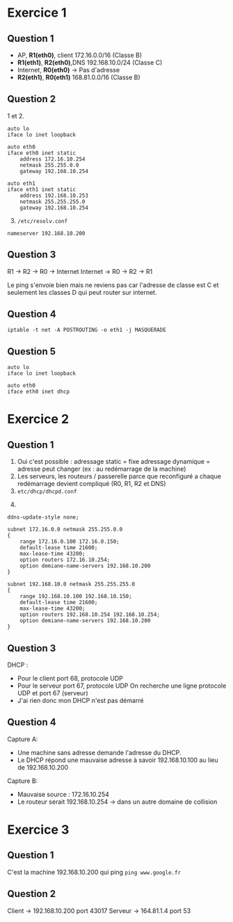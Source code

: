 
# Exercice 1

## Question 1

- AP, **R1(eth0)**, client 172.16.0.0/16 (Classe B)
- **R1(eth1)**, **R2(eth0)**,DNS  192.168.10.0/24 (Classe C)
- Internet, **R0(eth0)** -> Pas d'adresse
- **R2(eth1)**, **R0(eth1)** 168.81.0.0/16 (Classe B)

## Question 2

1 et 2.
```
auto lo
iface lo inet loopback

auto eth0
iface eth0 inet static
	address 172.16.10.254
	netmask 255.255.0.0
	gateway 192.168.10.254

auto eth1
iface eth1 inet static
	address 192.168.10.253
	netmask 255.255.255.0
	gateway 192.168.10.254
```

3. `/etc/resolv.conf`
```
nameserver 192.168.10.200
```

## Question 3

R1 -> R2 -> R0 -> Internet
Internet -> R0 -> R2 -> R1

Le ping s'envoie bien mais ne reviens pas car l'adresse de classe est C et seulement les classes D qui peut router sur internet.

## Question 4

`iptable -t net -A POSTROUTING -o eth1 -j MASQUERADE`

## Question 5

```
auto lo
iface lo inet loopback

auto eth0
iface eth0 inet dhcp
```

# Exercice 2

## Question 1

1. Oui c'est possible :
		adressage static = fixe
		adressage dynamique = adresse peut changer (ex : au redémarrage de la machine)
2.  Les serveurs, les routeurs / passerelle parce que reconfiguré a chaque redémarrage devient compliqué (R0, R1, R2 et DNS)
3. `etc/dhcp/dhcpd.conf`
4. ```
```
ddns-update-style none;

subnet 172.16.0.0 netmask 255.255.0.0
{
	range 172.16.0.100 172.16.0.150;
	default-lease time 21600;
	max-lease-time 43200;
	option routers 172.16.10.254;
	option demiane-name-servers 192.168.10.200
}

subnet 192.168.10.0 netmask 255.255.255.0
{
	range 192.168.10.100 192.168.10.150;
	default-lease time 21600;
	max-lease-time 43200;
	option routers 192.168.10.254 192.168.10.254;
	option demiane-name-servers 192.168.10.200
}
```
## Question 3

DHCP :
- Pour le client port 68, protocole UDP
- Pour le serveur port 67, protocole UDP
On recherche une ligne protocole UDP et port 67 (serveur)
- J'ai rien donc mon DHCP n'est pas démarré

## Question 4

Capture A:
- Une machine sans adresse demande l'adresse du DHCP.
- Le DHCP répond une mauvaise adresse à savoir 192.168.10.100 au lieu de 192.168.10.200

Capture B:
- Mauvaise source : 172.16.10.254
- Le routeur serait 192.168.10.254 -> dans un autre domaine de collision

# Exercice 3

## Question 1

C'est la machine 192.168.10.200 qui ping 
`ping www.google.fr`

## Question 2

Client -> 192.168.10.200 port 43017
Serveur -> 164.81.1.4 port 53